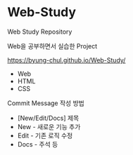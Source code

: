 # Web-Study
Web Study Repository

Web을 공부하면서 실습한 Project

https://byung-chul.github.io/Web-Study/

* Web
* HTML
* CSS

Commit Message 작성 방법
* [New/Edit/Docs] 제목
* New - 새로운 기능 추가
* Edit - 기존 로직 수정
* Docs - 주석 등
